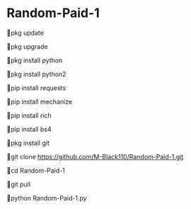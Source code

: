 # Random-Paid-1
🖤pkg update

🖤pkg upgrade

🖤pkg install python

🖤pkg install python2

🖤pip install requests

🖤pip install mechanize

🖤pip install rich 

🖤pip install bs4

🖤pkg install git

🖤git clone https://github.com/M-Black110/Random-Paid-1.git

🖤cd Random-Paid-1

🖤git pull

🖤python Random-Paid-1.py
